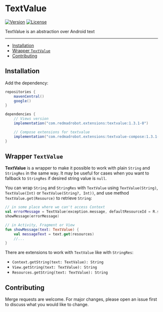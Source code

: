# TextValue <GitHub path="RedMadRobot/redmadrobot-android-ktx/tree/main/textvalue"/>
[![Version](https://img.shields.io/maven-central/v/com.redmadrobot.extensions/textvalue?style=flat-square)][mavenCentral] [![License](https://img.shields.io/github/license/RedMadRobot/redmadrobot-android-ktx?style=flat-square)][license]

TextValue is an abstraction over Android text

---
<!-- START doctoc generated TOC please keep comment here to allow auto update -->
<!-- DON'T EDIT THIS SECTION, INSTEAD RE-RUN doctoc TO UPDATE -->

- [Installation](#installation)
- [Wrapper `TextValue`](#wrapper-textvalue)
- [Contributing](#contributing)

<!-- END doctoc generated TOC please keep comment here to allow auto update -->

## Installation

Add the dependency:
```groovy
repositories {
    mavenCentral()
    google()
}

dependencies {
    // Views version
    implementation("com.redmadrobot.extensions:textvalue:1.3.1-0")

    // Compose extensions for textvalue
    implementation("com.redmadrobot.extensions:textvalue-compose:1.3.1-0")
}
```


## Wrapper `TextValue`

**TextValue** is a wrapper to make it possible to work with plain `String` and `StringRes` in the same way.
It may be useful for cases when you want to fallback to `StringRes` if desired string value is `null`.

You can wrap `String` and `StringRes` with `TextValue` using `TextValue(String)`, `TextValue(Int)` or `TextValue(String?, Int))`, and use method `TextValue.get(Resource)` to retrieve `String`:

```kotlin
// in some place where we can't access Context
val errorMessage = TextValue(exception.message, defaultResourceId = R.string.unknown_error)
showMessage(errorMessage)

// in Activity, Fragment or View
fun showMessage(text: TextValue) {
    val messageText = text.get(resources)
    //...
}
```

There are extensions to work with `TextValue` like with `StringRes`:

- `Context.getString(text: TextValue): String`
- `View.getString(text: TextValue): String`
- `Resources.getString(text: TextValue): String`

## Contributing

Merge requests are welcome.
For major changes, please open an issue first to discuss what you would like to change.

[mavenCentral]: https://search.maven.org/artifact/com.redmadrobot.extensions/textvalue
[license]: ../LICENSE
